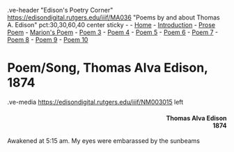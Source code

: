 .ve-header "Edison's Poetry Corner" https://edisondigital.rutgers.edu/iiif/MA036 "Poems by and about Thomas A. Edison" pct:30,30,60,40 center sticky - 
    - [Home](/)
    - [Introduction](/introduction)
    - [Prose Poem](/1)
    - [Marion's Poem](/2)
    - [Poem 3](/3)
    - [Poem 4](/4)
    - [Poem 5](/5)
    - [Poem 6](/6)
    - [Poem 7](/7)
    - [Poem 8](/8)
    - [Poem 9](/9)
    - [Poem 10](/10)
    
    
 # Poem/Song, Thomas Alva Edison, 1874

.ve-media https://edisondigital.rutgers.edu/iiif/NM003015 left

<div style="text-align: right"><h4>Thomas Alva Edison<br>1874</h4></div>

Awakened at 5:15 am. My eyes were embarassed by the sunbeams
